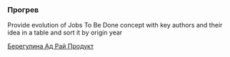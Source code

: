 ### Прогрев

Provide evolution of Jobs To Be Done concept with key authors and their idea in a table and sort it by origin year 

[Берегулина Ад Рай Продукт](/404)
